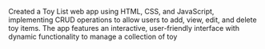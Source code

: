 Created a Toy List web app using HTML, CSS, and JavaScript, implementing CRUD operations to allow users to add, view, edit, and delete toy items. The app features an interactive, user-friendly interface with dynamic functionality to manage a collection of toy
